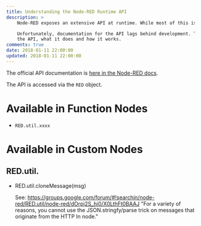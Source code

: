 ```yaml
---
title: Understanding the Node-RED Runtime API
description: >
    Node-RED exposes an extensive API at runtime. While most of this is _not_ available within your flows, much of it _is_ available to custom nodes.

    Unfortunately, documentation for the API lags behind development. This page documents some of the key things I've learned about
    the API, what it does and how it works.
comments: true
date: 2018-01-11 22:00:00
updated: 2018-01-11 22:00:00
---
```


The official API documentation is [here in the Node-RED docs](https://nodered.org/docs/api/runtime/api).

The API is accessed via the `RED` object.

# Available in Function Nodes

* `RED.util.xxxx`

# Available in Custom Nodes

## RED.util.

* RED.util.cloneMessage(msg)

  See: https://groups.google.com/forum/#!searchin/node-red/RED.util/node-red/dOrpj2S_hi0/X0LthFt0BAAJ
  "For a variety of reasons, you cannot use the JSON.stringfy/parse trick on messages that originate from the HTTP In node."
